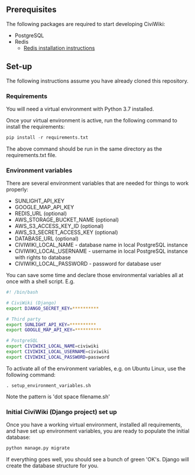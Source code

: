 ## Prerequisites
The following packages are required to start developing CiviWiki:

- PostgreSQL
- Redis
    - [Redis installation instructions](https://redis.io/topics/quickstart)

## Set-up
The following instructions assume you have already cloned this repository.

### Requirements
You will need a virtual environment with Python 3.7 installed.

Once your virtual environment is active, run the following command to install the requirements:

```py
pip install -r requirements.txt
```

The above command should be run in the same directory as the requirements.txt file.

### Environment variables
There are several environment variables that are needed for things to work properly:

- SUNLIGHT_API_KEY
- GOOGLE_MAP_API_KEY
- REDIS_URL (optional)
- AWS_STORAGE_BUCKET_NAME (optional)
- AWS_S3_ACCESS_KEY_ID (optional)
- AWS_S3_SECRET_ACCESS_KEY (optional)
- DATABASE_URL (optional)
- CIVIWIKI_LOCAL_NAME - database name in local PostgreSQL instance
- CIVIWIKI_LOCAL_USERNAME - username in local PostgreSQL instance with rights to database
- CIVIWIKI_LOCAL_PASSWORD - password for database user

You can save some time and declare those environmental variables all at once with a shell script. E.g.

```sh
#! /bin/bash

# CiviWiki (Django)
export DJANGO_SECRET_KEY=**********

# Third party
export SUNLIGHT_API_KEY=**********
export GOOGLE_MAP_API_KEY=**********

# PostgreSQL
export CIVIWIKI_LOCAL_NAME=civiwiki
export CIVIWIKI_LOCAL_USERNAME=civiwiki
export CIVIWIKI_LOCAL_PASSWORD=password
```

To activate all of the environment variables, e.g. on Ubuntu Linux, use the following command:

```
. setup_environment_variables.sh
```

Note the pattern is 'dot space filename.sh'

### Initial CiviWiki (Django project) set up
Once you have a working virtual environment, installed all requirements, and have set up environment variables, you are ready to populate the initial database:

```py
python manage.py migrate
```

If everything goes well, you should see a bunch of green 'OK's. Django will create the database structure for you.
